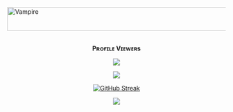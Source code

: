 <img src="https://readme-typing-svg.herokuapp.com?font=Kaushan+Script&size=40&duration=3500&color=447FF7&background=FFFFFF00&center=true&vCenter=true&width=650&height=55&lines=Hey!+It's+MATRIX+%F0%9F%91%8B%F0%9F%8F%BB;I+am+a+Bca+Student+%F0%9F%A7%91%F0%9F%8F%BB%E2%80%8D%F0%9F%92%BB;I+am+from+Kerala+%F0%9F%87%AE%F0%9F%87%B3" alt="Vampire" width="650" height="55">

<div align="center">
<br><p align="center"><b>Pʀᴏғɪʟᴇ Vɪᴇᴡᴇʀs</b></p> 
<p align="center"><img align="center" src="https://profile-counter.glitch.me/{TG-V4MP1R3}/count.svg"/></p>

<p align="center">
<img src="https://github-stats-alpha.vercel.app/api/?username=TGxMATRIX&cc=000&tc=00ff00&ic=fff000&bc=fff" align="center">
</p>

[![GitHub Streak](https://github-readme-streak-stats.herokuapp.com/?user=TGxMATRIX&theme=highcontrast)](https://github.com/TGxMATRIX/github-readme-streak-stats)
</div>

<p align="middle">        
<a href="https://telegram.dog/mlz_botz_support"><img src="https://img.shields.io/badge/Tᴇʟᴇɢʀᴀᴍ-purple.svg?logo=telegram"></a>
